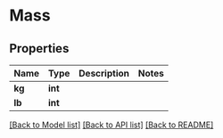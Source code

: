 # Mass

## Properties
Name | Type | Description | Notes
------------ | ------------- | ------------- | -------------
**kg** | **int** |  | 
**lb** | **int** |  | 

[[Back to Model list]](../README.md#documentation-for-models) [[Back to API list]](../README.md#documentation-for-api-endpoints) [[Back to README]](../README.md)


